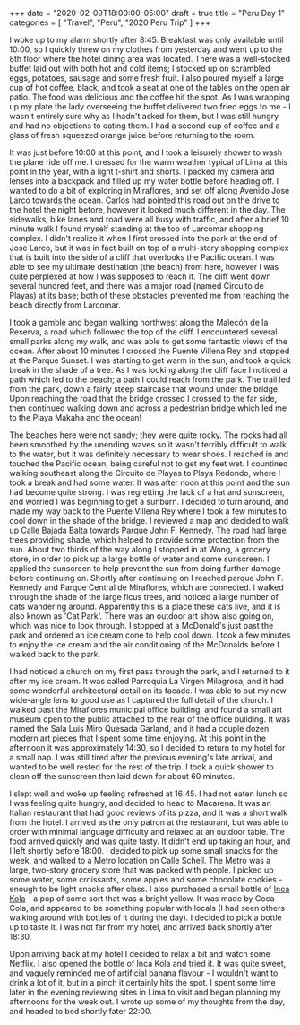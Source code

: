 +++
date = "2020-02-09T18:00:00-05:00"
draft = true
title = "Peru Day 1"
categories = [ "Travel", "Peru", "2020 Peru Trip" ]
+++

I woke up to my alarm shortly after 8:45. Breakfast was only available until 10:00, so I quickly threw on my clothes from yesterday and went up to the 8th floor where the hotel dining area was located. There was a well-stocked buffet laid out with both hot and cold items; I stocked up on scrambled eggs, potatoes, sausage and some fresh fruit. I also poured myself a large cup of hot coffee, black, and took a seat at one of the tables on the open air patio. The food was delicious and the coffee hit the spot. As I was wrapping up my plate the lady overseeing the buffet delivered two fried eggs to me - I wasn't entirely sure why as I hadn't asked for them, but I was still hungry and had no objections to eating them. I had a second cup of coffee and a glass of fresh squeezed orange juice before returning to the room.

It was just before 10:00 at this point, and I took a leisurely shower to wash the plane ride off me. I dressed for the warm weather typical of Lima at this point in the year, with a light t-shirt and shorts. I packed my camera and lenses into a backpack and filled up my water bottle before heading off. I wanted to do a bit of exploring in Miraflores, and set off along Avenido Jose Larco towards the ocean. Carlos had pointed this road out on the drive to the hotel the night before, however it looked much different in the day. The sidewalks, bike lanes and road were all busy with traffic, and after a brief 10 minute walk I found myself standing at the top of Larcomar shopping complex. I didn't realize it when I first crossed into the park at the end of Jose Larco, but it was in fact built on top of a multi-story shopping complex that is built into the side of a cliff that overlooks the Pacific ocean. I was able to see my ultimate destination (the beach) from here, however I was quite perplexed at how I was supposed to reach it. The cliff went down several hundred feet, and there was a major road (named Circuito de Playas) at its base; both of these obstacles prevented me from reaching the beach directly from Larcomar.

I took a gamble and began walking northwest along the Malecón de la Reserva, a road which followed the top of the cliff. I encountered several small parks along my walk, and was able to get some fantastic views of the ocean. After about 10 minutes I crossed the Puente Villena Rey and stopped at the Parque Sunset. I was starting to get warm in the sun, and took a quick break in the shade of a tree. As I was looking along the cliff face I noticed a path which led to the beach; a path I could reach from the park. The trail led from the park, down a fairly steep staircase that wound under the bridge. Upon reaching the road that the bridge crossed I crossed to the far side, then continued walking down and across a pedestrian bridge which led me to the Playa Makaha and the ocean!

The beaches here were not sandy; they were quite rocky. The rocks had all been smoothed by the unending waves so it wasn't terribly difficult to walk to the water, but it was definitely necessary to wear shoes. I reached in and touched the Pacific ocean, being careful not to get my feet wet. I countined walking southeast along the Circuito de Playas to Playa Redondo, where I took a break and had some water. It was after noon at this point and the sun had become quite strong. I was regretting the lack of a hat and sunscreen, and worried I was beginning to get a sunburn. I decided to turn around, and made my way back to the Puente Villena Rey where I took a few minutes to cool down in the shade of the bridge. I reviewed a map and decided to walk up Calle Bajada Balta towards Parque John F. Kennedy. The road had large trees providing shade, which helped to provide some protection from the sun. About two thirds of the way along I stopped in at Wong, a grocery store, in order to pick up a large bottle of water and some sunscreen. I applied the sunscreen to help prevent the sun from doing further damage before continuing on. Shortly after continuing on I reached parque John F. Kennedy and Parque Central de Miraflores, which are connected. I walked through the shade of the large ficus trees, and noticed a large number of cats wandering around. Apparently this is a place these cats live, and it is also known as 'Cat Park'. There was an outdoor art show also going on, which was nice to look through. I stopped at a McDonald's just past the park and ordered an ice cream cone to help cool down. I took a few minutes to enjoy the ice cream and the air conditioning of the McDonalds before I walked back to the park.

I had noticed a church on my first pass through the park, and I returned to it after my ice cream. It was called Parroquia La Virgen Milagrosa, and it had some wonderful architectural detail on its facade. I was able to put my new wide-angle lens to good use as I captured the full detail of the church. I walked past the Miraflores municipal office building, and found a small art museum open to the public attached to the rear of the office building. It was named the Sala Luis Miro Quesada Garland, and it had a couple dozen modern art pieces that I spent some time enjoying. At this point in the afternoon it was approximately 14:30, so I decided to return to my hotel for a small nap. I was still tired after the previous evening's late arrival, and wanted to be well rested for the rest of the trip. I took a quick shower to clean off the sunscreen then laid down for about 60 minutes.

I slept well and woke up feeling refreshed at 16:45. I had not eaten lunch so I was feeling quite hungry, and decided to head to Macarena. It was an Italian restaurant that had good reviews of its pizza, and it was a short walk from the hotel. I arrived as the only patron at the restaurant, but was able to order with minimal language difficulty and relaxed at an outdoor table. The food arrived quickly and was quite tasty. It didn't end up taking an hour, and I left shortly before 18:00. I decided to pick up some small snacks for the week, and walked to a Metro location on Calle Schell. The Metro was a large, two-story grocery store that was packed with people. I picked up some water, some croissants, some apples and some chocolate cookies - enough to be light snacks after class. I also purchased a small bottle of [Inca Kola](https://en.wikipedia.org/wiki/Inca_Kola) - a pop of some sort that was a bright yellow. It was made by Coca Cola, and appeared to be something popular with locals (I had seen others walking around with bottles of it during the day). I decided to pick a bottle up to taste it. I was not far from my hotel, and arrived back shortly after 18:30.

Upon arriving back at my hotel I decided to relax a bit and watch some Netflix. I also opened the bottle of Inca Kola and tried it. It was quite sweet, and vaguely reminded me of artificial banana flavour - I wouldn't want to drink a lot of it, but in a pinch it certainly hits the spot. I spent some time later in the evening reviewing sites in Lima to visit and began planning my afternoons for the week out. I wrote up some of my thoughts from the day, and headed to bed shortly fater 22:00.

